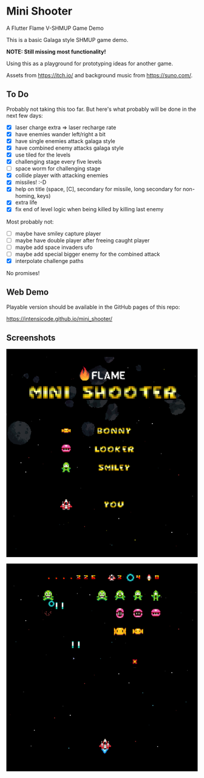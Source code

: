 # Mini Shooter

A Flutter Flame V-SHMUP Game Demo

This is a basic Galaga style SHMUP game demo.

**NOTE: Still missing most functionality!**

Using this as a playground for prototyping ideas for another game.

Assets from https://itch.io/ and background music from https://suno.com/.

## To Do

Probably not taking this too far. But here's what probably will be done in the
next few days:

* [X] laser charge extra => laser recharge rate
* [X] have enemies wander left/right a bit
* [X] have single enemies attack galaga style
* [X] have combined enemy attacks galaga style
* [X] use tiled for the levels
* [X] challenging stage every five levels
* [ ] space worm for challenging stage
* [X] collide player with attacking enemies
* [X] missiles! :-D
* [X] help on title (space, [C], secondary for missile, long secondary for non-homing, keys)
* [X] extra life
* [X] fix end of level logic when being killed by killing last enemy

Most probably not:

* [ ] maybe have smiley capture player
* [ ] maybe have double player after freeing caught player
* [ ] maybe add space invaders ufo
* [ ] maybe add special bigger enemy for the combined attack
* [X] interpolate challenge paths

No promises!

## Web Demo

Playable version should be available in the GitHub pages of this repo:

https://intensicode.github.io/mini_shooter/

## Screenshots

![Title](images/title.png)

![Title](images/snapshot.png)

